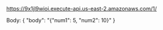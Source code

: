 https://9x1jl9wioi.execute-api.us-east-2.amazonaws.com/1/

Body:
{
  "body": "{\"num1\": 5, \"num2\": 10}"
}
